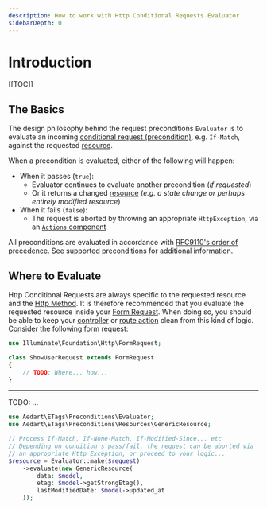 ```yaml
---
description: How to work with Http Conditional Requests Evaluator
sidebarDepth: 0
---
```


# Introduction

[[TOC]]

## The Basics

The design philosophy behind the request preconditions `Evaluator` is to evaluate an incoming [conditional request (precondition)](https://httpwg.org/specs/rfc9110.html#preconditions), e.g. `If-Match`, against the requested [resource](./resource-context.md).   

When a precondition is evaluated, either of the following will happen:

* When it passes (`true`):
  * Evaluator continues to evaluate another precondition (_if requested_)
  * Or it returns a changed [resource](./resource-context.md) (_e.g. a state change or perhaps entirely modified resource_)
* When it fails (`false`):
  * The request is aborted by throwing an appropriate `HttpException`, via an [`Actions` component](./actions.md)  

All preconditions are evaluated in accordance with [RFC9110's order of precedence](https://httpwg.org/specs/rfc9110.html#precedence).
See [supported preconditions](./preconditions.md#supported-preconditions) for additional information.

## Where to Evaluate

Http Conditional Requests are always specific to the requested resource and the [Http Method](https://developer.mozilla.org/en-US/docs/Web/HTTP/Methods).
It is therefore recommended that you evaluate the requested resource inside your [Form Request](https://laravel.com/docs/9.x/validation#form-request-validation).
When doing so, you should be able to keep your [controller](https://laravel.com/docs/9.x/controllers#main-content) or [route action](https://laravel.com/docs/9.x/routing#basic-routing) clean from this kind of logic.
Consider the following form request:

```php
use Illuminate\Foundation\Http\FormRequest;

class ShowUserRequest extends FormRequest
{
    // TODO: Where... how...
}
```


--- 

TODO: ...

```php
use Aedart\ETags\Preconditions\Evaluator;
use Aedart\ETags\Preconditions\Resources\GenericResource;

// Process If-Match, If-None-Match, If-Modified-Since... etc
// Depending on condition's pass/fail, the request can be aborted via
// an appropriate Http Exception, or proceed to your logic...
$resource = Evaluator::make($request)
    ->evaluate(new GenericResource(
        data: $model,
        etag: $model->getStrongEtag(),
        lastModifiedDate: $model->updated_at
    ));
```